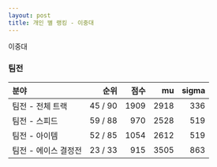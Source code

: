 ```yaml
---
layout: post
title: 개인 별 랭킹 - 이중대
---
```


이중대


### 팀전

| 분야 | 순위 | 점수 | mu | sigma |
|:---|---:|---:|---:|---:|
| 팀전 - 전체 트랙 | 45 / 90 | 1909 | 2918 | 336 |
| 팀전 - 스피드 | 59 / 88 | 970 | 2528 | 519 |
| 팀전 - 아이템 | 52 / 85 | 1054 | 2612 | 519 |
| 팀전 - 에이스 결정전 | 23 / 33 | 915 | 3505 | 863 |
